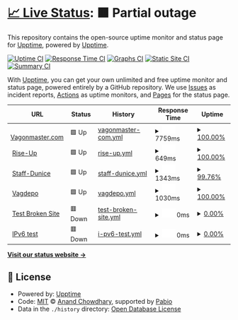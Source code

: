 # [📈 Live Status](https://demo.upptime.js.org): <!--live status--> **🟧 Partial outage**

This repository contains the open-source uptime monitor and status page for [Upptime](https://upptime.js.org), powered by [Upptime](https://github.com/upptime/upptime).

[![Uptime CI](https://github.com/upptime/upptime/workflows/Uptime%20CI/badge.svg)](https://github.com/upptime/upptime/actions?query=workflow%3A%22Uptime+CI%22)
[![Response Time CI](https://github.com/upptime/upptime/workflows/Response%20Time%20CI/badge.svg)](https://github.com/upptime/upptime/actions?query=workflow%3A%22Response+Time+CI%22)
[![Graphs CI](https://github.com/upptime/upptime/workflows/Graphs%20CI/badge.svg)](https://github.com/upptime/upptime/actions?query=workflow%3A%22Graphs+CI%22)
[![Static Site CI](https://github.com/upptime/upptime/workflows/Static%20Site%20CI/badge.svg)](https://github.com/upptime/upptime/actions?query=workflow%3A%22Static+Site+CI%22)
[![Summary CI](https://github.com/upptime/upptime/workflows/Summary%20CI/badge.svg)](https://github.com/upptime/upptime/actions?query=workflow%3A%22Summary+CI%22)

With [Upptime](https://upptime.js.org), you can get your own unlimited and free uptime monitor and status page, powered entirely by a GitHub repository. We use [Issues](https://github.com/upptime/upptime/issues) as incident reports, [Actions](https://github.com/upptime/upptime/actions) as uptime monitors, and [Pages](https://demo.upptime.js.org) for the status page.

<!--start: status pages-->
<!-- This summary is generated by Upptime (https://github.com/upptime/upptime) -->
<!-- Do not edit this manually, your changes will be overwritten -->
<!-- prettier-ignore -->
| URL | Status | History | Response Time | Uptime |
| --- | ------ | ------- | ------------- | ------ |
| <img alt="" src="https://icons.duckduckgo.com/ip3/www.vagonmaster.com.ico" height="13"> [Vagonmaster.com](https://www.vagonmaster.com) | 🟩 Up | [vagonmaster-com.yml](https://github.com/dmitry-pavlov-dunice/dunice-availability/commits/HEAD/history/vagonmaster-com.yml) | <details><summary><img alt="Response time graph" src="./graphs/vagonmaster-com/response-time-week.png" height="20"> 7759ms</summary><br><a href="https://demo.upptime.js.org/history/vagonmaster-com"><img alt="Response time 6092" src="https://img.shields.io/endpoint?url=https%3A%2F%2Fraw.githubusercontent.com%2Fdmitry-pavlov-dunice%2Fdunice-availability%2FHEAD%2Fapi%2Fvagonmaster-com%2Fresponse-time.json"></a><br><a href="https://demo.upptime.js.org/history/vagonmaster-com"><img alt="24-hour response time 10883" src="https://img.shields.io/endpoint?url=https%3A%2F%2Fraw.githubusercontent.com%2Fdmitry-pavlov-dunice%2Fdunice-availability%2FHEAD%2Fapi%2Fvagonmaster-com%2Fresponse-time-day.json"></a><br><a href="https://demo.upptime.js.org/history/vagonmaster-com"><img alt="7-day response time 7759" src="https://img.shields.io/endpoint?url=https%3A%2F%2Fraw.githubusercontent.com%2Fdmitry-pavlov-dunice%2Fdunice-availability%2FHEAD%2Fapi%2Fvagonmaster-com%2Fresponse-time-week.json"></a><br><a href="https://demo.upptime.js.org/history/vagonmaster-com"><img alt="30-day response time 7101" src="https://img.shields.io/endpoint?url=https%3A%2F%2Fraw.githubusercontent.com%2Fdmitry-pavlov-dunice%2Fdunice-availability%2FHEAD%2Fapi%2Fvagonmaster-com%2Fresponse-time-month.json"></a><br><a href="https://demo.upptime.js.org/history/vagonmaster-com"><img alt="1-year response time 6092" src="https://img.shields.io/endpoint?url=https%3A%2F%2Fraw.githubusercontent.com%2Fdmitry-pavlov-dunice%2Fdunice-availability%2FHEAD%2Fapi%2Fvagonmaster-com%2Fresponse-time-year.json"></a></details> | <details><summary><a href="https://demo.upptime.js.org/history/vagonmaster-com">100.00%</a></summary><a href="https://demo.upptime.js.org/history/vagonmaster-com"><img alt="All-time uptime 97.15%" src="https://img.shields.io/endpoint?url=https%3A%2F%2Fraw.githubusercontent.com%2Fdmitry-pavlov-dunice%2Fdunice-availability%2FHEAD%2Fapi%2Fvagonmaster-com%2Fuptime.json"></a><br><a href="https://demo.upptime.js.org/history/vagonmaster-com"><img alt="24-hour uptime 100.00%" src="https://img.shields.io/endpoint?url=https%3A%2F%2Fraw.githubusercontent.com%2Fdmitry-pavlov-dunice%2Fdunice-availability%2FHEAD%2Fapi%2Fvagonmaster-com%2Fuptime-day.json"></a><br><a href="https://demo.upptime.js.org/history/vagonmaster-com"><img alt="7-day uptime 100.00%" src="https://img.shields.io/endpoint?url=https%3A%2F%2Fraw.githubusercontent.com%2Fdmitry-pavlov-dunice%2Fdunice-availability%2FHEAD%2Fapi%2Fvagonmaster-com%2Fuptime-week.json"></a><br><a href="https://demo.upptime.js.org/history/vagonmaster-com"><img alt="30-day uptime 99.70%" src="https://img.shields.io/endpoint?url=https%3A%2F%2Fraw.githubusercontent.com%2Fdmitry-pavlov-dunice%2Fdunice-availability%2FHEAD%2Fapi%2Fvagonmaster-com%2Fuptime-month.json"></a><br><a href="https://demo.upptime.js.org/history/vagonmaster-com"><img alt="1-year uptime 97.15%" src="https://img.shields.io/endpoint?url=https%3A%2F%2Fraw.githubusercontent.com%2Fdmitry-pavlov-dunice%2Fdunice-availability%2FHEAD%2Fapi%2Fvagonmaster-com%2Fuptime-year.json"></a></details>
| <img alt="" src="https://icons.duckduckgo.com/ip3/rise-up.dunice.net.ico" height="13"> [Rise-Up](https://rise-up.dunice.net) | 🟩 Up | [rise-up.yml](https://github.com/dmitry-pavlov-dunice/dunice-availability/commits/HEAD/history/rise-up.yml) | <details><summary><img alt="Response time graph" src="./graphs/rise-up/response-time-week.png" height="20"> 649ms</summary><br><a href="https://demo.upptime.js.org/history/rise-up"><img alt="Response time 825" src="https://img.shields.io/endpoint?url=https%3A%2F%2Fraw.githubusercontent.com%2Fdmitry-pavlov-dunice%2Fdunice-availability%2FHEAD%2Fapi%2Frise-up%2Fresponse-time.json"></a><br><a href="https://demo.upptime.js.org/history/rise-up"><img alt="24-hour response time 562" src="https://img.shields.io/endpoint?url=https%3A%2F%2Fraw.githubusercontent.com%2Fdmitry-pavlov-dunice%2Fdunice-availability%2FHEAD%2Fapi%2Frise-up%2Fresponse-time-day.json"></a><br><a href="https://demo.upptime.js.org/history/rise-up"><img alt="7-day response time 649" src="https://img.shields.io/endpoint?url=https%3A%2F%2Fraw.githubusercontent.com%2Fdmitry-pavlov-dunice%2Fdunice-availability%2FHEAD%2Fapi%2Frise-up%2Fresponse-time-week.json"></a><br><a href="https://demo.upptime.js.org/history/rise-up"><img alt="30-day response time 828" src="https://img.shields.io/endpoint?url=https%3A%2F%2Fraw.githubusercontent.com%2Fdmitry-pavlov-dunice%2Fdunice-availability%2FHEAD%2Fapi%2Frise-up%2Fresponse-time-month.json"></a><br><a href="https://demo.upptime.js.org/history/rise-up"><img alt="1-year response time 825" src="https://img.shields.io/endpoint?url=https%3A%2F%2Fraw.githubusercontent.com%2Fdmitry-pavlov-dunice%2Fdunice-availability%2FHEAD%2Fapi%2Frise-up%2Fresponse-time-year.json"></a></details> | <details><summary><a href="https://demo.upptime.js.org/history/rise-up">100.00%</a></summary><a href="https://demo.upptime.js.org/history/rise-up"><img alt="All-time uptime 100.00%" src="https://img.shields.io/endpoint?url=https%3A%2F%2Fraw.githubusercontent.com%2Fdmitry-pavlov-dunice%2Fdunice-availability%2FHEAD%2Fapi%2Frise-up%2Fuptime.json"></a><br><a href="https://demo.upptime.js.org/history/rise-up"><img alt="24-hour uptime 100.00%" src="https://img.shields.io/endpoint?url=https%3A%2F%2Fraw.githubusercontent.com%2Fdmitry-pavlov-dunice%2Fdunice-availability%2FHEAD%2Fapi%2Frise-up%2Fuptime-day.json"></a><br><a href="https://demo.upptime.js.org/history/rise-up"><img alt="7-day uptime 100.00%" src="https://img.shields.io/endpoint?url=https%3A%2F%2Fraw.githubusercontent.com%2Fdmitry-pavlov-dunice%2Fdunice-availability%2FHEAD%2Fapi%2Frise-up%2Fuptime-week.json"></a><br><a href="https://demo.upptime.js.org/history/rise-up"><img alt="30-day uptime 100.00%" src="https://img.shields.io/endpoint?url=https%3A%2F%2Fraw.githubusercontent.com%2Fdmitry-pavlov-dunice%2Fdunice-availability%2FHEAD%2Fapi%2Frise-up%2Fuptime-month.json"></a><br><a href="https://demo.upptime.js.org/history/rise-up"><img alt="1-year uptime 100.00%" src="https://img.shields.io/endpoint?url=https%3A%2F%2Fraw.githubusercontent.com%2Fdmitry-pavlov-dunice%2Fdunice-availability%2FHEAD%2Fapi%2Frise-up%2Fuptime-year.json"></a></details>
| <img alt="" src="https://icons.duckduckgo.com/ip3/staff.dunice.net.ico" height="13"> [Staff-Dunice](https://staff.dunice.net/) | 🟩 Up | [staff-dunice.yml](https://github.com/dmitry-pavlov-dunice/dunice-availability/commits/HEAD/history/staff-dunice.yml) | <details><summary><img alt="Response time graph" src="./graphs/staff-dunice/response-time-week.png" height="20"> 1343ms</summary><br><a href="https://demo.upptime.js.org/history/staff-dunice"><img alt="Response time 1565" src="https://img.shields.io/endpoint?url=https%3A%2F%2Fraw.githubusercontent.com%2Fdmitry-pavlov-dunice%2Fdunice-availability%2FHEAD%2Fapi%2Fstaff-dunice%2Fresponse-time.json"></a><br><a href="https://demo.upptime.js.org/history/staff-dunice"><img alt="24-hour response time 1279" src="https://img.shields.io/endpoint?url=https%3A%2F%2Fraw.githubusercontent.com%2Fdmitry-pavlov-dunice%2Fdunice-availability%2FHEAD%2Fapi%2Fstaff-dunice%2Fresponse-time-day.json"></a><br><a href="https://demo.upptime.js.org/history/staff-dunice"><img alt="7-day response time 1343" src="https://img.shields.io/endpoint?url=https%3A%2F%2Fraw.githubusercontent.com%2Fdmitry-pavlov-dunice%2Fdunice-availability%2FHEAD%2Fapi%2Fstaff-dunice%2Fresponse-time-week.json"></a><br><a href="https://demo.upptime.js.org/history/staff-dunice"><img alt="30-day response time 1559" src="https://img.shields.io/endpoint?url=https%3A%2F%2Fraw.githubusercontent.com%2Fdmitry-pavlov-dunice%2Fdunice-availability%2FHEAD%2Fapi%2Fstaff-dunice%2Fresponse-time-month.json"></a><br><a href="https://demo.upptime.js.org/history/staff-dunice"><img alt="1-year response time 1565" src="https://img.shields.io/endpoint?url=https%3A%2F%2Fraw.githubusercontent.com%2Fdmitry-pavlov-dunice%2Fdunice-availability%2FHEAD%2Fapi%2Fstaff-dunice%2Fresponse-time-year.json"></a></details> | <details><summary><a href="https://demo.upptime.js.org/history/staff-dunice">99.76%</a></summary><a href="https://demo.upptime.js.org/history/staff-dunice"><img alt="All-time uptime 99.98%" src="https://img.shields.io/endpoint?url=https%3A%2F%2Fraw.githubusercontent.com%2Fdmitry-pavlov-dunice%2Fdunice-availability%2FHEAD%2Fapi%2Fstaff-dunice%2Fuptime.json"></a><br><a href="https://demo.upptime.js.org/history/staff-dunice"><img alt="24-hour uptime 100.00%" src="https://img.shields.io/endpoint?url=https%3A%2F%2Fraw.githubusercontent.com%2Fdmitry-pavlov-dunice%2Fdunice-availability%2FHEAD%2Fapi%2Fstaff-dunice%2Fuptime-day.json"></a><br><a href="https://demo.upptime.js.org/history/staff-dunice"><img alt="7-day uptime 99.76%" src="https://img.shields.io/endpoint?url=https%3A%2F%2Fraw.githubusercontent.com%2Fdmitry-pavlov-dunice%2Fdunice-availability%2FHEAD%2Fapi%2Fstaff-dunice%2Fuptime-week.json"></a><br><a href="https://demo.upptime.js.org/history/staff-dunice"><img alt="30-day uptime 99.94%" src="https://img.shields.io/endpoint?url=https%3A%2F%2Fraw.githubusercontent.com%2Fdmitry-pavlov-dunice%2Fdunice-availability%2FHEAD%2Fapi%2Fstaff-dunice%2Fuptime-month.json"></a><br><a href="https://demo.upptime.js.org/history/staff-dunice"><img alt="1-year uptime 99.98%" src="https://img.shields.io/endpoint?url=https%3A%2F%2Fraw.githubusercontent.com%2Fdmitry-pavlov-dunice%2Fdunice-availability%2FHEAD%2Fapi%2Fstaff-dunice%2Fuptime-year.json"></a></details>
| <img alt="" src="https://icons.duckduckgo.com/ip3/vagdepo.kz.ico" height="13"> [Vagdepo](https://vagdepo.kz/) | 🟩 Up | [vagdepo.yml](https://github.com/dmitry-pavlov-dunice/dunice-availability/commits/HEAD/history/vagdepo.yml) | <details><summary><img alt="Response time graph" src="./graphs/vagdepo/response-time-week.png" height="20"> 1030ms</summary><br><a href="https://demo.upptime.js.org/history/vagdepo"><img alt="Response time 1115" src="https://img.shields.io/endpoint?url=https%3A%2F%2Fraw.githubusercontent.com%2Fdmitry-pavlov-dunice%2Fdunice-availability%2FHEAD%2Fapi%2Fvagdepo%2Fresponse-time.json"></a><br><a href="https://demo.upptime.js.org/history/vagdepo"><img alt="24-hour response time 1506" src="https://img.shields.io/endpoint?url=https%3A%2F%2Fraw.githubusercontent.com%2Fdmitry-pavlov-dunice%2Fdunice-availability%2FHEAD%2Fapi%2Fvagdepo%2Fresponse-time-day.json"></a><br><a href="https://demo.upptime.js.org/history/vagdepo"><img alt="7-day response time 1030" src="https://img.shields.io/endpoint?url=https%3A%2F%2Fraw.githubusercontent.com%2Fdmitry-pavlov-dunice%2Fdunice-availability%2FHEAD%2Fapi%2Fvagdepo%2Fresponse-time-week.json"></a><br><a href="https://demo.upptime.js.org/history/vagdepo"><img alt="30-day response time 1211" src="https://img.shields.io/endpoint?url=https%3A%2F%2Fraw.githubusercontent.com%2Fdmitry-pavlov-dunice%2Fdunice-availability%2FHEAD%2Fapi%2Fvagdepo%2Fresponse-time-month.json"></a><br><a href="https://demo.upptime.js.org/history/vagdepo"><img alt="1-year response time 1115" src="https://img.shields.io/endpoint?url=https%3A%2F%2Fraw.githubusercontent.com%2Fdmitry-pavlov-dunice%2Fdunice-availability%2FHEAD%2Fapi%2Fvagdepo%2Fresponse-time-year.json"></a></details> | <details><summary><a href="https://demo.upptime.js.org/history/vagdepo">100.00%</a></summary><a href="https://demo.upptime.js.org/history/vagdepo"><img alt="All-time uptime 100.00%" src="https://img.shields.io/endpoint?url=https%3A%2F%2Fraw.githubusercontent.com%2Fdmitry-pavlov-dunice%2Fdunice-availability%2FHEAD%2Fapi%2Fvagdepo%2Fuptime.json"></a><br><a href="https://demo.upptime.js.org/history/vagdepo"><img alt="24-hour uptime 100.00%" src="https://img.shields.io/endpoint?url=https%3A%2F%2Fraw.githubusercontent.com%2Fdmitry-pavlov-dunice%2Fdunice-availability%2FHEAD%2Fapi%2Fvagdepo%2Fuptime-day.json"></a><br><a href="https://demo.upptime.js.org/history/vagdepo"><img alt="7-day uptime 100.00%" src="https://img.shields.io/endpoint?url=https%3A%2F%2Fraw.githubusercontent.com%2Fdmitry-pavlov-dunice%2Fdunice-availability%2FHEAD%2Fapi%2Fvagdepo%2Fuptime-week.json"></a><br><a href="https://demo.upptime.js.org/history/vagdepo"><img alt="30-day uptime 100.00%" src="https://img.shields.io/endpoint?url=https%3A%2F%2Fraw.githubusercontent.com%2Fdmitry-pavlov-dunice%2Fdunice-availability%2FHEAD%2Fapi%2Fvagdepo%2Fuptime-month.json"></a><br><a href="https://demo.upptime.js.org/history/vagdepo"><img alt="1-year uptime 100.00%" src="https://img.shields.io/endpoint?url=https%3A%2F%2Fraw.githubusercontent.com%2Fdmitry-pavlov-dunice%2Fdunice-availability%2FHEAD%2Fapi%2Fvagdepo%2Fuptime-year.json"></a></details>
| <img alt="" src="https://icons.duckduckgo.com/ip3/thissitedoesnotexist.koj.co.ico" height="13"> [Test Broken Site](https://thissitedoesnotexist.koj.co) | 🟥 Down | [test-broken-site.yml](https://github.com/dmitry-pavlov-dunice/dunice-availability/commits/HEAD/history/test-broken-site.yml) | <details><summary><img alt="Response time graph" src="./graphs/test-broken-site/response-time-week.png" height="20"> 0ms</summary><br><a href="https://demo.upptime.js.org/history/test-broken-site"><img alt="Response time 0" src="https://img.shields.io/endpoint?url=https%3A%2F%2Fraw.githubusercontent.com%2Fdmitry-pavlov-dunice%2Fdunice-availability%2FHEAD%2Fapi%2Ftest-broken-site%2Fresponse-time.json"></a><br><a href="https://demo.upptime.js.org/history/test-broken-site"><img alt="24-hour response time 0" src="https://img.shields.io/endpoint?url=https%3A%2F%2Fraw.githubusercontent.com%2Fdmitry-pavlov-dunice%2Fdunice-availability%2FHEAD%2Fapi%2Ftest-broken-site%2Fresponse-time-day.json"></a><br><a href="https://demo.upptime.js.org/history/test-broken-site"><img alt="7-day response time 0" src="https://img.shields.io/endpoint?url=https%3A%2F%2Fraw.githubusercontent.com%2Fdmitry-pavlov-dunice%2Fdunice-availability%2FHEAD%2Fapi%2Ftest-broken-site%2Fresponse-time-week.json"></a><br><a href="https://demo.upptime.js.org/history/test-broken-site"><img alt="30-day response time 0" src="https://img.shields.io/endpoint?url=https%3A%2F%2Fraw.githubusercontent.com%2Fdmitry-pavlov-dunice%2Fdunice-availability%2FHEAD%2Fapi%2Ftest-broken-site%2Fresponse-time-month.json"></a><br><a href="https://demo.upptime.js.org/history/test-broken-site"><img alt="1-year response time 0" src="https://img.shields.io/endpoint?url=https%3A%2F%2Fraw.githubusercontent.com%2Fdmitry-pavlov-dunice%2Fdunice-availability%2FHEAD%2Fapi%2Ftest-broken-site%2Fresponse-time-year.json"></a></details> | <details><summary><a href="https://demo.upptime.js.org/history/test-broken-site">0.00%</a></summary><a href="https://demo.upptime.js.org/history/test-broken-site"><img alt="All-time uptime 0.00%" src="https://img.shields.io/endpoint?url=https%3A%2F%2Fraw.githubusercontent.com%2Fdmitry-pavlov-dunice%2Fdunice-availability%2FHEAD%2Fapi%2Ftest-broken-site%2Fuptime.json"></a><br><a href="https://demo.upptime.js.org/history/test-broken-site"><img alt="24-hour uptime 0.00%" src="https://img.shields.io/endpoint?url=https%3A%2F%2Fraw.githubusercontent.com%2Fdmitry-pavlov-dunice%2Fdunice-availability%2FHEAD%2Fapi%2Ftest-broken-site%2Fuptime-day.json"></a><br><a href="https://demo.upptime.js.org/history/test-broken-site"><img alt="7-day uptime 0.00%" src="https://img.shields.io/endpoint?url=https%3A%2F%2Fraw.githubusercontent.com%2Fdmitry-pavlov-dunice%2Fdunice-availability%2FHEAD%2Fapi%2Ftest-broken-site%2Fuptime-week.json"></a><br><a href="https://demo.upptime.js.org/history/test-broken-site"><img alt="30-day uptime 1.38%" src="https://img.shields.io/endpoint?url=https%3A%2F%2Fraw.githubusercontent.com%2Fdmitry-pavlov-dunice%2Fdunice-availability%2FHEAD%2Fapi%2Ftest-broken-site%2Fuptime-month.json"></a><br><a href="https://demo.upptime.js.org/history/test-broken-site"><img alt="1-year uptime 0.00%" src="https://img.shields.io/endpoint?url=https%3A%2F%2Fraw.githubusercontent.com%2Fdmitry-pavlov-dunice%2Fdunice-availability%2FHEAD%2Fapi%2Ftest-broken-site%2Fuptime-year.json"></a></details>
| <img alt="" src="https://icons.duckduckgo.com/ip3/null.ico" height="13"> [IPv6 test](forwardemail.net) | 🟥 Down | [i-pv6-test.yml](https://github.com/dmitry-pavlov-dunice/dunice-availability/commits/HEAD/history/i-pv6-test.yml) | <details><summary><img alt="Response time graph" src="./graphs/i-pv6-test/response-time-week.png" height="20"> 0ms</summary><br><a href="https://demo.upptime.js.org/history/i-pv6-test"><img alt="Response time 0" src="https://img.shields.io/endpoint?url=https%3A%2F%2Fraw.githubusercontent.com%2Fdmitry-pavlov-dunice%2Fdunice-availability%2FHEAD%2Fapi%2Fi-pv6-test%2Fresponse-time.json"></a><br><a href="https://demo.upptime.js.org/history/i-pv6-test"><img alt="24-hour response time 0" src="https://img.shields.io/endpoint?url=https%3A%2F%2Fraw.githubusercontent.com%2Fdmitry-pavlov-dunice%2Fdunice-availability%2FHEAD%2Fapi%2Fi-pv6-test%2Fresponse-time-day.json"></a><br><a href="https://demo.upptime.js.org/history/i-pv6-test"><img alt="7-day response time 0" src="https://img.shields.io/endpoint?url=https%3A%2F%2Fraw.githubusercontent.com%2Fdmitry-pavlov-dunice%2Fdunice-availability%2FHEAD%2Fapi%2Fi-pv6-test%2Fresponse-time-week.json"></a><br><a href="https://demo.upptime.js.org/history/i-pv6-test"><img alt="30-day response time 0" src="https://img.shields.io/endpoint?url=https%3A%2F%2Fraw.githubusercontent.com%2Fdmitry-pavlov-dunice%2Fdunice-availability%2FHEAD%2Fapi%2Fi-pv6-test%2Fresponse-time-month.json"></a><br><a href="https://demo.upptime.js.org/history/i-pv6-test"><img alt="1-year response time 0" src="https://img.shields.io/endpoint?url=https%3A%2F%2Fraw.githubusercontent.com%2Fdmitry-pavlov-dunice%2Fdunice-availability%2FHEAD%2Fapi%2Fi-pv6-test%2Fresponse-time-year.json"></a></details> | <details><summary><a href="https://demo.upptime.js.org/history/i-pv6-test">0.00%</a></summary><a href="https://demo.upptime.js.org/history/i-pv6-test"><img alt="All-time uptime 0.00%" src="https://img.shields.io/endpoint?url=https%3A%2F%2Fraw.githubusercontent.com%2Fdmitry-pavlov-dunice%2Fdunice-availability%2FHEAD%2Fapi%2Fi-pv6-test%2Fuptime.json"></a><br><a href="https://demo.upptime.js.org/history/i-pv6-test"><img alt="24-hour uptime 0.00%" src="https://img.shields.io/endpoint?url=https%3A%2F%2Fraw.githubusercontent.com%2Fdmitry-pavlov-dunice%2Fdunice-availability%2FHEAD%2Fapi%2Fi-pv6-test%2Fuptime-day.json"></a><br><a href="https://demo.upptime.js.org/history/i-pv6-test"><img alt="7-day uptime 0.00%" src="https://img.shields.io/endpoint?url=https%3A%2F%2Fraw.githubusercontent.com%2Fdmitry-pavlov-dunice%2Fdunice-availability%2FHEAD%2Fapi%2Fi-pv6-test%2Fuptime-week.json"></a><br><a href="https://demo.upptime.js.org/history/i-pv6-test"><img alt="30-day uptime 1.38%" src="https://img.shields.io/endpoint?url=https%3A%2F%2Fraw.githubusercontent.com%2Fdmitry-pavlov-dunice%2Fdunice-availability%2FHEAD%2Fapi%2Fi-pv6-test%2Fuptime-month.json"></a><br><a href="https://demo.upptime.js.org/history/i-pv6-test"><img alt="1-year uptime 0.00%" src="https://img.shields.io/endpoint?url=https%3A%2F%2Fraw.githubusercontent.com%2Fdmitry-pavlov-dunice%2Fdunice-availability%2FHEAD%2Fapi%2Fi-pv6-test%2Fuptime-year.json"></a></details>

<!--end: status pages-->

[**Visit our status website →**](https://demo.upptime.js.org)

## 📄 License

- Powered by: [Upptime](https://github.com/upptime/upptime)
- Code: [MIT](./LICENSE) © [Anand Chowdhary](https://anandchowdhary.com), supported by [Pabio](https://pabio.com)
- Data in the `./history` directory: [Open Database License](https://opendatacommons.org/licenses/odbl/1-0/)
